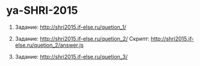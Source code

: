 # ya-SHRI-2015
1. Задание:
http://shri2015.if-else.ru/quetion_1/

2. Задание:
http://shri2015.if-else.ru/quetion_2/
Скрипт:
http://shri2015.if-else.ru/quetion_2/answer.js

3. Задание:
http://shri2015.if-else.ru/quetion_3/
<br>
